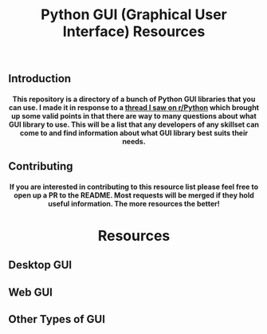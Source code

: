 <p>
  <h1 align="center">Python GUI (Graphical User Interface) Resources</h1>
  </br>
  <h2>Introduction</h2>
  <h4 align="center">This repository is a directory of a bunch of Python GUI libraries that you can use. I made it in response to a <a href="https://www.reddit.com/r/Python/comments/amuww8/meta_can_we_have_a_moratorium_on_all_gui_posts/">thread I saw on r/Python</a> which brought up some valid points in that there are way to many questions about what GUI library to use. This will be a list that any developers of any skillset can come to and find information about what GUI library best suits their needs.</h4>
  <h2>Contributing</h2>
  <h4 align="center">If you are interested in contributing to this resource list please feel free to open up a PR to the README. Most requests will be merged if they hold useful information. The more resources the better!</h4>
  <h1 align="center">Resources</h1>
</p>

## Desktop GUI

## Web GUI

## Other Types of GUI
